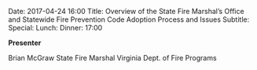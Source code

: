 Date: 2017-04-24 16:00
Title: Overview of the State Fire Marshal’s Office and Statewide Fire Prevention Code Adoption Process and Issues
Subtitle: 
Special: 
Lunch:
Dinner: 17:00

**Presenter**

Brian McGraw
State Fire Marshal
Virginia Dept. of Fire Programs